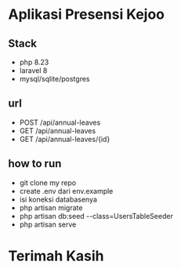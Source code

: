 # Aplikasi Presensi Kejoo

## Stack
- php 8.23
- laravel 8
- mysql/sqlite/postgres

## url
 - POST /api/annual-leaves
 - GET /api/annual-leaves
 - GET /api/annual-leaves/{id}

## how to run
 - git clone my repo
 - create .env dari env.example
 - isi koneksi databasenya
 - php artisan migrate
 - php artisan db:seed --class=UsersTableSeeder
 - php artisan serve

# Terimah Kasih
